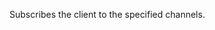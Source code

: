 <!--
layout:  index.html
title:   SUBSCRIBE - Tile38
class:   command
super:   documentation
command: subscribe
-->

Subscribes the client to the specified channels.

